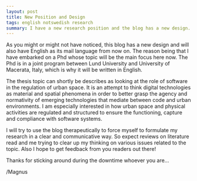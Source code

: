 ```yaml
---
layout: post
title: New Position and Design
tags: english notswedish research
summary: I have a new research position and the blog has a new design.
---
```


As you might or might not have noticed, this blog has a new design and will also have English as its mail language from now on. The reason being that I have embarked on a Phd whose topic will be the main focus here now. The Phd is in a joint program between Lund University and University of Macerata, Italy, which is why it will be written in English. 

The thesis topic can shortly be describes as looking at the role of software in the regulation of urban space. It is an attempt to think digital technologies as material and spatial phenomena in order to better grasp the agency and normativity of emerging technologies that mediate between code and urban environments. I am especially interested in how urban space and physical activities are regulated and structured to ensure the functioning, capture and compliance with software systems.

I will try to use the blog therapeutically to force myself to formulate my research in a clear and communicative way. So expect reviews on literature read and me trying to clear up my thinking on various issues related to the topic. Also I hope to get feedback from you readers out there!

Thanks for sticking around during the downtime whoever you are...

/Magnus 

